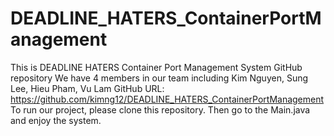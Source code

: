 # DEADLINE_HATERS_ContainerPortManagement
This is DEADLINE HATERS Container Port Management System GitHub repository
We have 4 members in our team including Kim Nguyen, Sung Lee, Hieu Pham, Vu Lam
GitHub URL: https://github.com/kimng12/DEADLINE_HATERS_ContainerPortManagement
To run our project, please clone this repository. Then go to the Main.java and enjoy the system.
